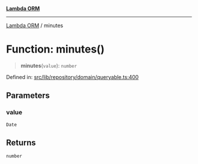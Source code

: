 [**Lambda ORM**](../README.md)

***

[Lambda ORM](../README.md) / minutes

# Function: minutes()

> **minutes**(`value`): `number`

Defined in: [src/lib/repository/domain/queryable.ts:400](https://github.com/lambda-orm/lambdaorm-base/blob/5f10bdc7d0f008296efbcbe89bc2bf1ed03aaaef/src/lib/repository/domain/queryable.ts#L400)

## Parameters

### value

`Date`

## Returns

`number`
